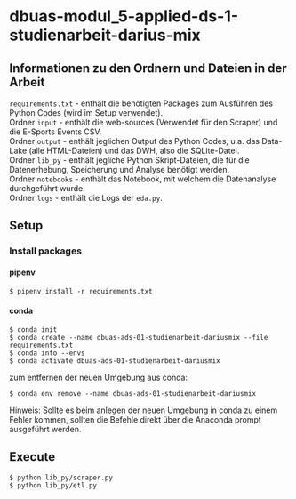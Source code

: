# dbuas-modul_5-applied-ds-1-studienarbeit-darius-mix

## Informationen zu den Ordnern und Dateien in der Arbeit
```requirements.txt``` - enthält die benötigten Packages zum Ausführen des Python Codes (wird im Setup verwendet).  <br>
Ordner ```input``` - enthält die web-sources (Verwendet für den Scraper) und die E-Sports Events CSV.  <br>
Ordner ```output``` - enthält jeglichen Output des Python Codes, u.a. das Data-Lake (alle HTML-Dateien) und das DWH, also die SQLite-Datei.  <br>
Ordner ```lib_py``` - enthält jegliche Python Skript-Dateien, die für die Datenerhebung, Speicherung und Analyse benötigt werden.  <br>
Ordner ```notebooks``` - enthält das Notebook, mit welchem die Datenanalyse durchgeführt wurde.  <br>
Ordner ```logs``` - enthält die Logs der ```eda.py```.  <br>

## Setup

### Install packages

#### pipenv
```
$ pipenv install -r requirements.txt
```

#### conda
```
$ conda init
$ conda create --name dbuas-ads-01-studienarbeit-dariusmix --file requirements.txt
$ conda info --envs
$ conda activate dbuas-ads-01-studienarbeit-dariusmix
```

zum entfernen der neuen Umgebung aus conda:
```
$ conda env remove --name dbuas-ads-01-studienarbeit-dariusmix
```

Hinweis:
Sollte es beim anlegen der neuen Umgebung in conda zu einem Fehler kommen, sollten die Befehle direkt über die Anaconda prompt ausgeführt werden.

## Execute
```
$ python lib_py/scraper.py
$ python lib_py/etl.py
```